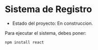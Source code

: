 <h1> Sistema de Registro</h1>

- Estado del proyecto: En construccion.

Para ejecutar el sistema, debes poner:

  ```npm install react```
